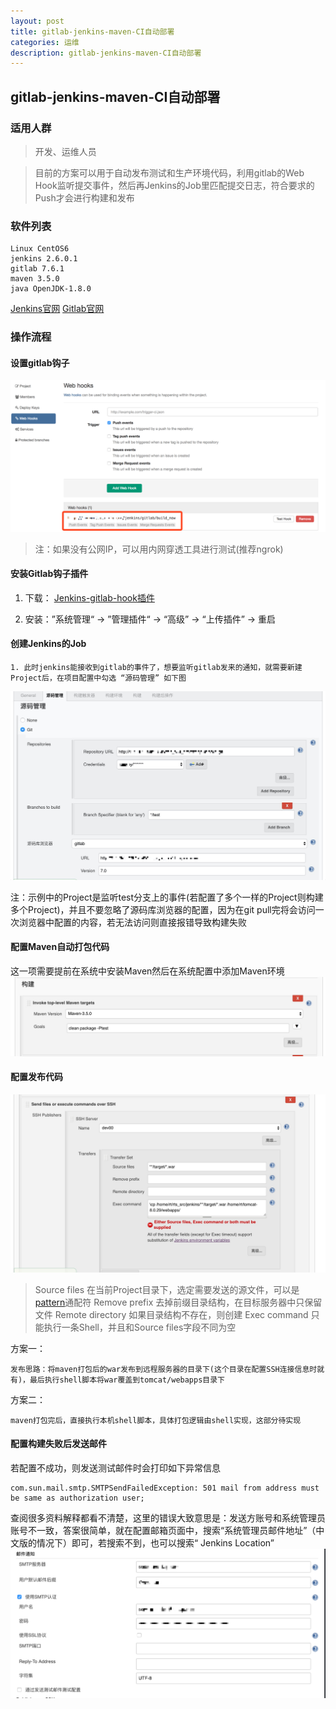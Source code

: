 ```yaml
---
layout: post
title: gitlab-jenkins-maven-CI自动部署
categories: 运维
description: gitlab-jenkins-maven-CI自动部署
---
```


## gitlab-jenkins-maven-CI自动部署

### 适用人群
> 开发、运维人员

> 目前的方案可以用于自动发布测试和生产环境代码，利用gitlab的Web Hook监听提交事件，然后再Jenkins的Job里匹配提交日志，符合要求的Push才会进行构建和发布

### 软件列表
```wiki
Linux CentOS6
jenkins 2.6.0.1
gitlab 7.6.1
maven 3.5.0
java OpenJDK-1.8.0
```
[Jenkins官网](https://jenkins.io/)
[Gitlab官网](https://about.gitlab.com/)
### 操作流程

#### 设置gitlab钩子
![Gitlab设置Web Hooks](/assets/achives/images/gitlab-hook.png)
> 注：如果没有公网IP，可以用内网穿透工具进行测试(推荐ngrok)

#### 安装Gitlab钩子插件
1. 下载：
[Jenkins-gitlab-hook插件](https://wiki.jenkins.io/display/JENKINS/Gitlab+Hook+Plugin)

2. 安装：”系统管理“ -> ”管理插件“ -> “高级” -> “上传插件” -> 重启

#### 创建Jenkins的Job
```wiki
1. 此时jenkins能接收到gitlab的事件了，想要监听gitlab发来的通知，就需要新建Project后，在项目配置中勾选 “源码管理” 如下图
```
![源码管理](/assets/achives/images/repo-config.jpeg)

注：示例中的Project是监听test分支上的事件(若配置了多个一样的Project则构建多个Project)，并且不要忽略了源码库浏览器的配置，因为在git pull完将会访问一次浏览器中配置的内容，若无法访问则直接报错导致构建失败

#### 配置Maven自动打包代码
这一项需要提前在系统中安装Maven然后在系统配置中添加Maven环境
![Maven配置](/assets/achives/images/maven-config.jpeg)
#### 配置发布代码
![SSH Publishers](/assets/achives/images/publish-config.jpeg)
> Source files 在当前Project目录下，选定需要发送的源文件，可以是[pattern](http://ant.apache.org/manual/dirtasks.html#patterns)通配符
> Remove prefix 去掉前缀目录结构，在目标服务器中只保留文件
> Remote directory 如果目录结构不存在，则创建
> Exec command 只能执行一条Shell，并且和Source files字段不同为空

方案一：
```wiki
发布思路：将maven打包后的war发布到远程服务器的目录下(这个目录在配置SSH连接信息时就有)，最后执行shell脚本将war覆盖到tomcat/webapps目录下
```
方案二：
```wiki
maven打包完后，直接执行本机shell脚本，具体打包逻辑由shell实现，这部分待实现
```

#### 配置构建失败后发送邮件
若配置不成功，则发送测试邮件时会打印如下异常信息
```wiki
com.sun.mail.smtp.SMTPSendFailedException: 501 mail from address must be same as authorization user;
```
查阅很多资料解释都看不清楚，这里的错误大致意思是：发送方账号和系统管理员账号不一致，答案很简单，就在配置邮箱页面中，搜索“系统管理员邮件地址”（中文版的情况下）即可，若搜索不到，也可以搜索“
Jenkins Location”
![邮箱配置](/assets/achives/images/email-config.png)
